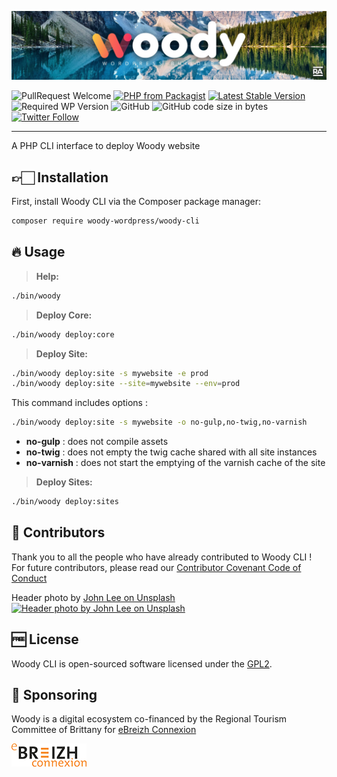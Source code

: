 ![Woody](woody_github_banner.jpg)

![PullRequest Welcome](https://img.shields.io/badge/PR-welcome-brightgreen.svg?style=flat-square)
[![PHP from Packagist](https://img.shields.io/packagist/php-v/woody-wordpress/woody-cli.svg?style=flat-square)](https://php.net/releases/)
[![Latest Stable Version](https://img.shields.io/packagist/v/woody-wordpress/woody-cli.svg?style=flat-square)](https://packagist.org/packages/woody-wordpress/woody-cli)
![Required WP Version](https://img.shields.io/badge/wordpress->=4.8-blue.svg?style=flat-square)
![GitHub](https://img.shields.io/github/license/woody-wordpress/woody-cli.svg?style=flat-square)
![GitHub code size in bytes](https://img.shields.io/github/languages/code-size/woody-wordpress/woody-cli.svg?style=flat-square&color=lightgrey)
[![Twitter Follow](https://img.shields.io/twitter/follow/raccourciagency.svg?label=Twitter&style=social)](https://twitter.com/raccourciagency)

* * *

A PHP CLI interface to deploy Woody website

## 👉🏻 Installation

First, install Woody CLI via the Composer package manager:
```bash
composer require woody-wordpress/woody-cli
```

## 🔥 Usage

> **Help:**

```bash
./bin/woody
```

> **Deploy Core:**

```bash
./bin/woody deploy:core
```

> **Deploy Site:**

```bash
./bin/woody deploy:site -s mywebsite -e prod
./bin/woody deploy:site --site=mywebsite --env=prod
```

This command includes options :

```bash
./bin/woody deploy:site -s mywebsite -o no-gulp,no-twig,no-varnish
```

- **no-gulp** : does not compile assets
- **no-twig** : does not empty the twig cache shared with all site instances
- **no-varnish** : does not start the emptying of the varnish cache of the site

> **Deploy Sites:**

```bash
./bin/woody deploy:sites
```

## 👏 Contributors

Thank you to all the people who have already contributed to Woody CLI !<br/>
For future contributors, please read our [Contributor Covenant Code of Conduct](CODE_OF_CONDUCT.md)

Header photo by [John Lee on Unsplash](https://unsplash.com/@john_artifexfilms?utm_medium=referral&utm_campaign=photographer-credit&utm_content=creditBadge)<br/>
[![Header photo by John Lee on Unsplash](https://img.shields.io/badge/John%20Lee-black.svg?style=flat-square&logo=unsplash&logoWidth=10)](https://unsplash.com/@john_artifexfilms?utm_medium=referral&utm_campaign=photographer-credit&utm_content=creditBadge)

## 🆓 License

Woody CLI is open-sourced software licensed under the [GPL2](LICENSE).

## 💝 Sponsoring

Woody is a digital ecosystem co-financed by the Regional Tourism Committee of Brittany for [eBreizh Connexion](http://www.ebreizhconnexion.bzh)

![eBreizh Connexion](logo_ebreizh_connexion.png)
